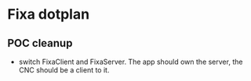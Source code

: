 #  Fixa dotplan

## POC cleanup
- switch FixaClient and FixaServer. The app should own the server, the CNC should be a client to it.

